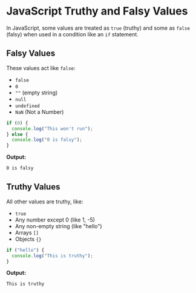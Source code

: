 # JavaScript Truthy and Falsy Values

In JavaScript, some values are treated as `true` (truthy) and some as `false` (falsy) when used in a condition like an `if` statement.

## Falsy Values

These values act like `false`:

* `false`
* `0`
* `""` (empty string)
* `null`
* `undefined`
* `NaN` (Not a Number)

```js
if (0) {
  console.log("This won't run");
} else {
  console.log("0 is falsy");
}
```

**Output:**

```txt
0 is falsy
```

## Truthy Values

All other values are truthy, like:

* `true`
* Any number except 0 (like 1, -5)
* Any non-empty string (like "hello")
* Arrays `[]`
* Objects `{}`

```js
if ("hello") {
  console.log("This is truthy");
}
```

**Output:**

```txt
This is truthy
```
